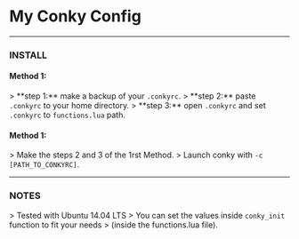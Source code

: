 # My Conky Config

----------

<h3>INSTALL</h3>

<h4>Method 1:</h4>
> **step 1:** make a backup of your <code>.conkyrc</code>.
> **step 2:** paste <code>.conkyrc</code> to your home directory.
> **step 3:** open <code>.conkyrc</code> and set <code>.conkyrc</code> to <code>functions.lua</code> path.

<h4>Method 1:</h4>
> Make the steps 2 and 3 of the 1rst Method.
> Launch conky with <code>-c [PATH_TO_CONKYRC]</code>.

----------

<h3>NOTES</h3>
> Tested with Ubuntu 14.04 LTS
> You can set the values inside <code>conky_init</code> function to fit your needs
> (inside the functions.lua file).
